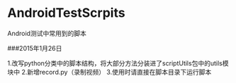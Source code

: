 AndroidTestScrpits
==================

Android测试中常用到的脚本

###2015年1月26日

1.改写python分类中的脚本结构，将大部分方法分装进了scriptUtils包中的utils模块中
2.新增record.py（录制视频）
3.使用时请直接在脚本目录下运行脚本
